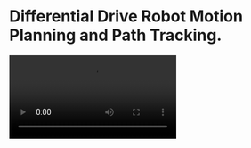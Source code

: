 # Differential Drive Robot Motion Planning and Path Tracking.


![](https://github.com/Hussain7252/DifferentialDrive-robot-trajectory-tracking/blob/main/recorder-2023-05-30_12.15.33.mp4)
